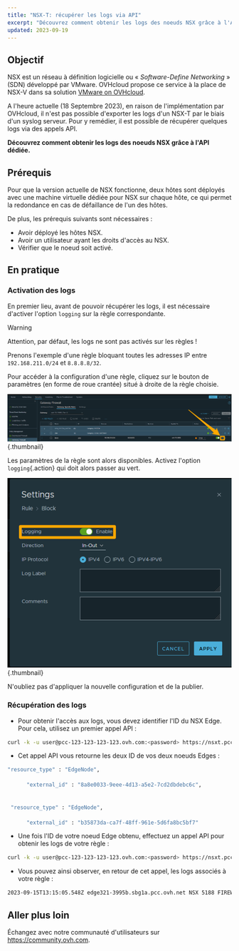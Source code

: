 ```yaml
---
title: "NSX-T: récupérer les logs via API"
excerpt: "Découvrez comment obtenir les logs des noeuds NSX grâce à l'API dédiée"
updated: 2023-09-19
---
```


## Objectif

NSX est un réseau à définition logicielle ou « *Software-Define Networking* » (SDN) développé par VMware. OVHcloud propose ce service à la place de NSX-V dans sa solution [VMware on OVHcloud](https://www.ovhcloud.com/fr/hosted-private-cloud/vmware/).

A l'heure actuelle (18 Septembre 2023), en raison de l'implémentation par OVHcloud, il n'est pas possible d'exporter les logs d'un NSX-T par le biais d'un syslog serveur. Pour y remédier, il est possible de récupérer quelques logs via des appels API.

**Découvrez comment obtenir les logs des noeuds NSX grâce à l'API dédiée.**

## Prérequis

Pour que la version actuelle de NSX fonctionne, deux hôtes sont déployés avec une machine virtuelle dédiée pour NSX sur chaque hôte, ce qui permet la redondance en cas de défaillance de l'un des hôtes.

De plus, les prérequis suivants sont nécessaires :

- Avoir déployé les hôtes NSX.
- Avoir un utilisateur ayant les droits d'accès au NSX.
- Vérifier que le noeud soit activé.

## En pratique

### Activation des logs

En premier lieu, avant de pouvoir récupérer les logs, il est nécessaire d'activer l'option `logging` sur la règle correspondante.

> [!warning]
> Attention, par défaut, les logs ne sont pas activés sur les règles !

Prenons l'exemple d'une règle bloquant toutes les adresses IP entre `192.168.211.0/24` et `8.8.8.8/32`.

Pour accéder à la configuration d'une règle, cliquez sur le bouton de paramètres (en forme de roue crantée) situé à droite de la règle choisie.

![Panneau des règles de la Gateway Firewall](images/01nsx-t_get_logs_by_api.png){.thumbnail}

Les paramètres de la règle sont alors disponibles. Activez l'option `logging`{.action} qui doit alors passer au vert.

![Activation des logs pour la règle](images/02nsx-t_get_logs_by_api.png){.thumbnail}

N'oubliez pas d'appliquer la nouvelle configuration et de la publier.

### Récupération des logs

- Pour obtenir l'accès aux logs, vous devez identifier l'ID du NSX Edge. Pour cela, utilisez un premier appel API :

```bash
curl -k -u user@pcc-123-123-123-123.ovh.com:<password> https://nsxt.pcc-123-123-123-123.ovh.com/api/v1/transport-nodes/
```

- Cet appel API vous retourne les deux ID de vos deux noeuds Edges :

```bash
"resource_type" : "EdgeNode",

      "external_id" : "8a8e0033-9eee-4d13-a5e2-7cd2dbdebc6c",


 "resource_type" : "EdgeNode",

      "external_id" : "b35873da-ca7f-48ff-961e-5d6fa8bc5bf7"
```


- Une fois l'ID de votre noeud Edge obtenu, effectuez un appel API pour obtenir les logs de votre règle :

```bash
curl -k -u user@pcc-123-123-123-123.ovh.com:<password> https://nsxt.pcc-123-123-123-123.ovh.com/api/v1/transport-nodes/8a8e0033-9eee-4d13-a5e2-7cd2dbdebc6c/node/logs/firewallpkt.log/data
```

- Vous pouvez ainsi observer, en retour de cet appel, les logs associés à votre règle :

```bash
2023-09-15T13:15:05.548Z edge321-3995b.sbg1a.pcc.ovh.net NSX 5188 FIREWALL [nsx@6876 comp="nsx-edge" subcomp="datapathd" s2comp="firewallpkt" level="INFO"] <30 d612293055f3431f:8b01687591afe36e> INET reason-match DROP 2312 OUT 84 PROTO 1 192.168.211.169->8.8.8.8
```

## Aller plus loin

Échangez avec notre communauté d'utilisateurs sur <https://community.ovh.com>.